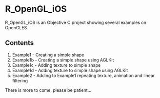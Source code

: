 R_OpenGL_iOS
=========

R_OpenGL_iOS is an Objective C project showing several examples on OpenGLES.

Contents
-------------
1. Example1 - Creating a simple shape
2. Example1b - Creating a simple shape using AGLKit
3. Example1c - Adding texture to simple shape
4. Example1d - Adding texture to simple shape using AGLKit
5. Example2 - Adding to Example1 repeating texture, animation and linear filtering

There is more to come, please be patient...